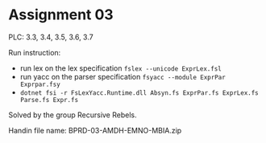 # Assignment 03

PLC:  3.3, 3.4, 3.5, 3.6, 3.7

Run instruction:
* run lex on the lex specification `fslex --unicode ExprLex.fsl`
* run yacc on the parser specification `fsyacc --module ExprPar Exprpar.fsy`
* `dotnet fsi -r FsLexYacc.Runtime.dll Absyn.fs ExprPar.fs ExprLex.fs Parse.fs Expr.fs`

Solved by the group Recursive Rebels.

Handin file name:
BPRD-03-AMDH-EMNO-MBIA.zip
